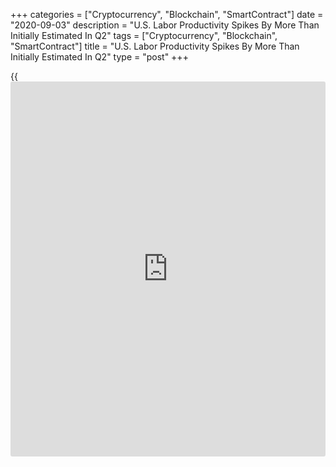 +++
categories = ["Cryptocurrency", "Blockchain", "SmartContract"]
date = "2020-09-03"
description = "U.S. Labor Productivity Spikes By More Than Initially Estimated In Q2"
tags = ["Cryptocurrency", "Blockchain", "SmartContract"]
title = "U.S. Labor Productivity Spikes By More Than Initially Estimated In Q2"
type = "post"
+++

{{<iframe id="large-banner" src="https://www.bounty.group/#slide=5.0" width="100%" height="600" scrolling="no" style="border: 0px solid rgb(216, 221, 230); border-radius: 3px;">}}

Revised data released by the Labor Department on Thursday showed U.S.
labor productivity soared by even more than initially estimated in the
second quarter.

The report said labor productivity skyrocketed by 10.1 percent in the
second quarter compared to the previously reported 7.3 percent spike.
Economists had expected the jump in labor productivity to be upwardly
revised to 7.5 percent.

Meanwhile, the Labor Department said the surge in unit labor costs in
the second quarter was downwardly revised to 9.0 percent from the
previously reported 12.2 percent. The spike in labor costs was expected
to be downwardly revised to 12.1 percent.

For comments and feedback [contact](https://www.playgroundfx.com/contact/): editorial@rtt[news](https://www.letsplayfx.com/blog/forex-news-website/).com

[Economic News][1]

 **What parts of the world are seeing the best (and worst) economic
performances lately? Click[here][2] to check out our [Econ Scorecard][2]
and find out! See up-to-the-moment [ranking](https://www.playgroundfx.com/blog/crypto-exchange-ranking/)s for the best and worst
performers in [GDP][3], [unemployment rate][4], [inflation][2] and much
more.**

   1. www.rtt[news](https://www.letsplayfx.com/blog/forex-news-website/).com/Content/EconomicNews.aspx
   2. www.rtt[news](https://www.letsplayfx.com/blog/forex-news-website/).com/economic-scorecard/world-rank/CPI/highest-performance.aspx
   3. www.rtt[news](https://www.letsplayfx.com/blog/forex-news-website/).com/economic-scorecard/world-rank/GDP/highest-performance.aspx
   4. www.rtt[news](https://www.letsplayfx.com/blog/forex-news-website/).com/economic-scorecard/world-rank/unemployment-rate/lowest-performance.aspx